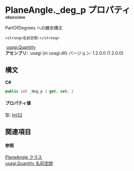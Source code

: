 # PlaneAngle._deg_p プロパティ <div style="font-size:30%"><a href="https://github.com/usagi/usagi.cs/blob/master/docs/Home.md">≪Back to Home</a></div> 

PartOfDegrees への糖衣構文


    <strong>名前空間:</strong>
&nbsp;<a href="N_usagi_Quantity.md">usagi.Quantity</a><br /><strong>アセンブリ:</strong>
&nbsp;usagi (in usagi.dll) バージョン: 1.2.0.0 (1.2.0.0)

## 構文

**C#**<br />
``` C#
public int _deg_p { get; set; }
```


#### プロパティ値
型: <a href="http://msdn2.microsoft.com/ja-jp/library/td2s409d" target="_blank">Int32</a>

## 関連項目


#### 参照
<a href="T_usagi_Quantity_PlaneAngle.md">PlaneAngle クラス</a><br /><a href="N_usagi_Quantity.md">usagi.Quantity 名前空間</a><br />